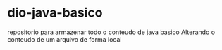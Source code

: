 # dio-java-basico
repositorio para armazenar todo o conteudo de java basico
Alterando o conteudo de um arquivo de forma local